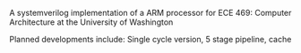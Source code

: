 A systemverilog implementation of a ARM processor for ECE 469: Computer Architecture at the University of Washington

Planned developments include: Single cycle version, 5 stage pipeline, cache
